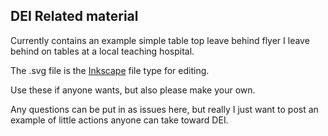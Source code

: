 ## DEI Related material

Currently contains an example simple table top leave behind flyer I leave behind on tables at a local teaching hospital.

The .svg file is the [Inkscape](https://inkscape.org/) file type for editing.

Use these if anyone wants, but also please make your own.

Any questions can be put in as issues here, but really I just want to post an example of little actions anyone can take toward DEI.
